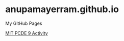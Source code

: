 # anupamayerram.github.io
My GitHub Pages
<p> 
<a href="https://anupamayerram.github.io/PCDE-Activity-9.1">MIT PCDE 9 Activity</a></p>
